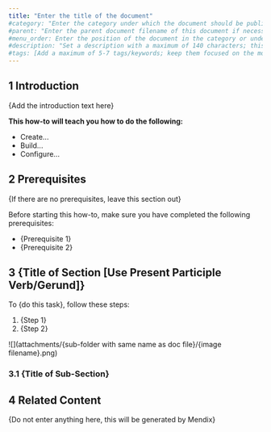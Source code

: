 ```yaml
---
title: "Enter the title of the document"
#category: "Enter the category under which the document should be published (for example, "Mobile"); if there is a parent, remove this category line"
#parent: "Enter the parent document filename of this document if necessary (for example, "design-the-architecture"); if there is a category, remove this parent line"
#menu_order: Enter the position of the document in the category or under the parent; number by 10 (for first), 20, 30, etc. for easy ordering of other documents in the future if necessary; don't add brackets or quotation marks; if no number is added, the system will add an extremely high number to order the documents, which means that if you only want a document to appear at the top, you only have to add "10" to that specific document, you don't have to order all the other documents in the category/under the parent
#description: "Set a description with a maximum of 140 characters; this should describe what the goal of the document is, and it can be different from the document introduction; this is optional, and it can be removed"
#tags: [Add a maximum of 5-7 tags/keywords; keep them focused on the most important topics of the document; each tag should have quotation marks and be separated by a comma, for example: "Samba", "MxCloud", "cloud", "share"; the tags should be enclosed with brackets]
---
```


## 1 Introduction

{Add the introduction text here}

**This how-to will teach you how to do the following:**

* Create...
* Build...
* Configure...

## 2 Prerequisites

{If there are no prerequisites, leave this section out}

Before starting this how-to, make sure you have completed the following prerequisites:

* {Prerequisite 1}
* {Prerequisite 2}

## 3 {Title of Section [Use Present Participle Verb/Gerund]}

To {do this task}, follow these steps:

1. {Step 1}
2. {Step 2}

![](attachments/{sub-folder with same name as doc file}/{image filename}.png)

### 3.1 {Title of Sub-Section}

## 4 Related Content

{Do not enter anything here, this will be generated by Mendix}
